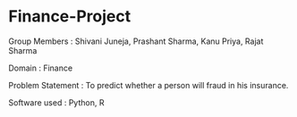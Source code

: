 # Finance-Project

Group Members : Shivani Juneja, Prashant Sharma,
                Kanu Priya, Rajat Sharma

Domain : Finance

Problem Statement : To predict whether a person will fraud in his insurance.

Software used : Python, R


